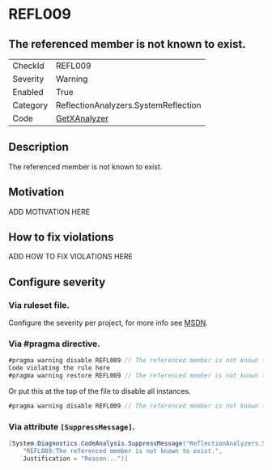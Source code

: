 # REFL009
## The referenced member is not known to exist.

<!-- start generated table -->
<table>
  <tr>
    <td>CheckId</td>
    <td>REFL009</td>
  </tr>
  <tr>
    <td>Severity</td>
    <td>Warning</td>
  </tr>
  <tr>
    <td>Enabled</td>
    <td>True</td>
  </tr>
  <tr>
    <td>Category</td>
    <td>ReflectionAnalyzers.SystemReflection</td>
  </tr>
  <tr>
    <td>Code</td>
    <td><a href="https://github.com/DotNetAnalyzers/ReflectionAnalyzers/blob/master/ReflectionAnalyzers/NodeAnalzers/GetXAnalyzer.cs">GetXAnalyzer</a></td>
  </tr>
</table>
<!-- end generated table -->

## Description

The referenced member is not known to exist.

## Motivation

ADD MOTIVATION HERE

## How to fix violations

ADD HOW TO FIX VIOLATIONS HERE

<!-- start generated config severity -->
## Configure severity

### Via ruleset file.

Configure the severity per project, for more info see [MSDN](https://msdn.microsoft.com/en-us/library/dd264949.aspx).

### Via #pragma directive.
```C#
#pragma warning disable REFL009 // The referenced member is not known to exist.
Code violating the rule here
#pragma warning restore REFL009 // The referenced member is not known to exist.
```

Or put this at the top of the file to disable all instances.
```C#
#pragma warning disable REFL009 // The referenced member is not known to exist.
```

### Via attribute `[SuppressMessage]`.

```C#
[System.Diagnostics.CodeAnalysis.SuppressMessage("ReflectionAnalyzers.SystemReflection", 
    "REFL009:The referenced member is not known to exist.", 
    Justification = "Reason...")]
```
<!-- end generated config severity -->